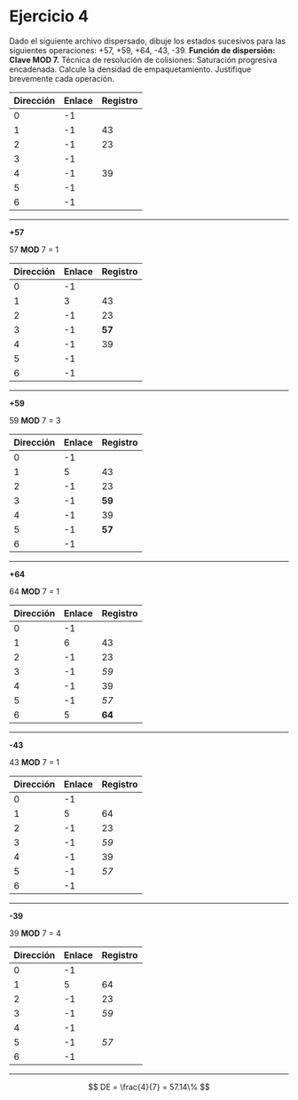 # Ejercicio 4

Dado el siguiente archivo dispersado, dibuje los estados sucesivos para las siguientes operaciones: +57, +59, +64, -43, -39. **Función de dispersión: Clave MOD 7.** Técnica de resolución de colisiones: Saturación progresiva encadenada. Calcule la densidad de empaquetamiento. Justifique brevemente cada operación.

| Dirección | Enlace | Registro |
|--|--|--|
|0| -1 |  |
|1| -1 | 43 |
|2| -1 | 23 |
|3| -1 |  |
|4| -1 | 39 |
|5| -1 | |
|6| -1 | |

---

**+57**

57 **MOD** 7 = 1

| Dirección | Enlace | Registro |
|--|--|--|
|0| -1 |  |
|1| 3 | 43 |
|2| -1 | 23 |
|3| -1 | **57** |
|4| -1 | 39 |
|5| -1 | |
|6| -1 | |

---

**+59**

59 **MOD** 7 = 3

| Dirección | Enlace | Registro |
|--|--|--|
|0| -1 |  |
|1| 5 | 43 |
|2| -1 | 23 |
|3| -1 | **59** |
|4| -1 | 39 |
|5| -1 | **57** |
|6| -1 | |

---

**+64**

64 **MOD** 7 = 1

| Dirección | Enlace | Registro |
|--|--|--|
|0| -1 |  |
|1| 6 | 43 |
|2| -1 | 23 |
|3| -1 | *59* |
|4| -1 | 39 |
|5| -1 | *57* |
|6| 5 | **64** |

---

**-43**

43 **MOD** 7 = 1

| Dirección | Enlace | Registro |
|--|--|--|
|0| -1 |  |
|1| 5 | 64 |
|2| -1 | 23 |
|3| -1 | *59* |
|4| -1 | 39  |
|5| -1 | *57* |
|6| -1 |  |


---

**-39**

39 **MOD** 7 = 4

| Dirección | Enlace | Registro |
|--|--|--|
|0| -1 |  |
|1| 5 | 64 |
|2| -1 | 23 |
|3| -1 | *59* |
|4| -1 |  |
|5| -1 | *57* |
|6| -1 |  |


---

$$
DE = \frac{4}{7} = 57.14\%
$$
